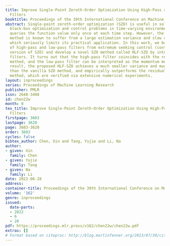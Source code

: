 ```yaml
---
title: Improve Single-Point Zeroth-Order Optimization Using High-Pass and Low-Pass
  Filters
booktitle: Proceedings of the 39th International Conference on Machine Learning
abstract: Single-point zeroth-order optimization (SZO) is useful in solving online
  black-box optimization and control problems in time-varying environments, as it
  queries the function value only once at each time step. However, the vanilla SZO
  method is known to suffer from a large estimation variance and slow convergence,
  which seriously limits its practical application. In this work, we borrow the idea
  of high-pass and low-pass filters from extremum seeking control (continuous-time
  version of SZO) and develop a novel SZO method called HLF-SZO by integrating these
  filters. It turns out that the high-pass filter coincides with the residual feedback
  method, and the low-pass filter can be interpreted as the momentum method. As a
  result, the proposed HLF-SZO achieves a much smaller variance and much faster convergence
  than the vanilla SZO method, and empirically outperforms the residual-feedback SZO
  method, which are verified via extensive numerical experiments.
layout: inproceedings
series: Proceedings of Machine Learning Research
publisher: PMLR
issn: 2640-3498
id: chen22w
month: 0
tex_title: Improve Single-Point Zeroth-Order Optimization Using High-Pass and Low-Pass
  Filters
firstpage: 3603
lastpage: 3620
page: 3603-3620
order: 3603
cycles: false
bibtex_author: Chen, Xin and Tang, Yujie and Li, Na
author:
- given: Xin
  family: Chen
- given: Yujie
  family: Tang
- given: Na
  family: Li
date: 2022-06-28
address:
container-title: Proceedings of the 39th International Conference on Machine Learning
volume: '162'
genre: inproceedings
issued:
  date-parts:
  - 2022
  - 6
  - 28
pdf: https://proceedings.mlr.press/v162/chen22w/chen22w.pdf
extras: []
# Format based on citeproc: http://blog.martinfenner.org/2013/07/30/citeproc-yaml-for-bibliographies/
---
```

